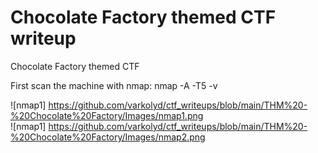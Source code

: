 # Chocolate Factory themed CTF writeup

Chocolate Factory themed CTF

First scan the machine with nmap:
nmap -A -T5 -v **<ip>**

![nmap1] https://github.com/varkolyd/ctf_writeups/blob/main/THM%20-%20Chocolate%20Factory/Images/nmap1.png  
![nmap1] https://github.com/varkolyd/ctf_writeups/blob/main/THM%20-%20Chocolate%20Factory/Images/nmap2.png  
